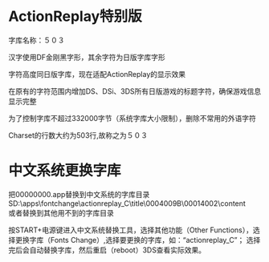 # ActionReplay特别版
字库名称：５０３

汉字使用DF金刚黑字形，其余字符为日版字库字形

字符高度同日版字库，现在适配ActionReplay的显示效果

在原有的字符范围内增加DS、DSi、3DS所有日版游戏的标题字符，确保游戏信息显示完整

为了控制字库不超过332000字节（系统字库大小限制），删除不常用的外语字符

Charset的行数大约为503行,故称之为５０３


# 中文系统更换字库
把00000000.app替换到中文系统的字库目录SD:\apps\fontchange\actionreplay_C\title\0004009B\00014002\content\
或者替换到其他用不到的字库目录

按START+电源键进入中文系统替换工具，选择其他功能（Other Functions），选择更换字库（Fonts Change）,选择要更换的字库，如：“actionreplay_C”；
选择完后会自动替换字库，然后重启（reboot）3DS查看实际效果。

